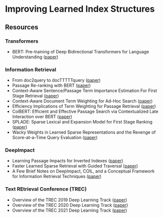 # Improving Learned Index Structures

## Resources

### Transformers
- BERT: Pre-training of Deep Bidirectional Transformers for Language Understanding ([paper](https://arxiv.org/pdf/1810.04805))

### Information Retrieval
- From doc2query to docTTTTTquery ([paper](https://cs.uwaterloo.ca/~jimmylin/publications/Nogueira_Lin_2019_docTTTTTquery-v2.pdf))
- Passage Re-ranking with BERT ([paper](https://arxiv.org/pdf/1901.04085))
- Context-Aware Sentence/Passage Term Importance Estimation For First Stage Retrieval ([paper](https://arxiv.org/pdf/1910.10687))
- Context-Aware Document Term Weighting for Ad-Hoc Search ([paper](https://www.cs.cmu.edu/~callan/Papers/TheWebConf20-Zhuyun-Dai.pdf))
- Efficiency Implications of Term Weighting for Passage Retrieval ([paper](https://www.cs.cmu.edu/~zhuyund/papers/SIGIR2020DeepCT-efficiency.pdf))
- ColBERT: Efficient and Effective Passage Search via Contextualized Late Interaction over BERT ([paper](https://arxiv.org/pdf/2004.12832))
- SPLADE: Sparse Lexical and Expansion Model for First Stage Ranking ([paper](https://arxiv.org/pdf/2107.05720))
- Wacky Weights in Learned Sparse Representations and the Revenge of Score-at-a-Time Query Evaluation ([paper](https://arxiv.org/pdf/2110.11540))

### DeepImpact
- Learning Passage Impacts for Inverted Indexes ([paper](https://arxiv.org/pdf/2104.12016))
- Faster Learned Sparse Retrieval with Guided Traversal
 ([paper](https://arxiv.org/pdf/2204.11314))
- A Few Brief Notes on DeepImpact, COIL, and a Conceptual Framework for Information Retrieval Techniques ([paper](https://arxiv.org/pdf/2106.14807))

### Text REtrieval Conference (TREC)
- Overview of the TREC 2019 Deep Learning Track ([paper](https://arxiv.org/pdf/2003.07820))
- Overview of the TREC 2020 Deep Learning Track ([paper](https://trec.nist.gov/pubs/trec29/papers/OVERVIEW.DL.pdf))
- Overview of the TREC 2021 Deep Learning Track ([paper](https://www.microsoft.com/en-us/research/uploads/prod/2022/05/trec2021-deeplearning-overview.pdf))